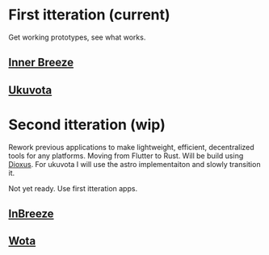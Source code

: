 # First itteration (current)
Get working prototypes, see what works.
## [Inner Breeze](https://github.com/naoxio/inner_breeze)
## [Ukuvota](https://github.com/naoxio/ukuvota)

# Second itteration (wip)
Rework previous applications to make lightweight, efficient, decentralized tools for any platforms.
Moving from Flutter to Rust. Will be build using [Dioxus](https://dioxuslabs.com/).
For ukuvota I will use the astro implementaiton and slowly transition it.

Not yet ready. Use first itteration apps.
## [InBreeze](https://github.com/naoxio/inbreeze)
## [Wota](https://github.com/naoxio/vota)
